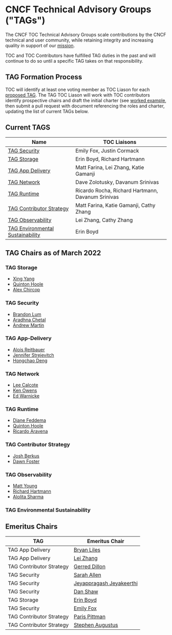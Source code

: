 # CNCF Technical Advisory Groups ("TAGs")

The CNCF TOC Technical Advisory Groups scale contributions by the CNCF
technical and user community, while retaining integrity and increasing quality
in support of our [mission](https://github.com/cncf/foundation/blob/master/charter.md#1-mission-of-the-cloud-native-computing-foundation).

TOC and TOC Contributors have fulfilled TAG duties in the past and will continue to do so until a specific TAG takes on that responsibility.

## TAG Formation Process

TOC will identify at least one voting member as TOC Liason for each [proposed TAG](proposed.md).  The TAG TOC Liason will work with TOC contributors identify prospective chairs and draft the initial charter (see [worked example](https://docs.google.com/document/d/18ufx6TjPavfZubwrpyMwz6KkU-YA_aHaHmBBQkplnr0/edit?usp=sharing), then submit
a pull request with document referencing the roles and charter, updating the list of current TAGs below.

## Current TAGS

| Name | TOC Liaisons |
|------|--------------| 
| [TAG Security](https://github.com/cncf/tag-security) | Emily Fox, Justin Cormack |
| [TAG Storage](https://github.com/cncf/tag-storage) | Erin Boyd, Richard Hartmann |
| [TAG App Delivery](https://github.com/cncf/tag-app-delivery) | Matt Farina, Lei Zhang, Katie Gamanji |
| [TAG Network](https://github.com/cncf/tag-network) | Dave Zolotusky, Davanum Srinivas |
| [TAG Runtime](https://github.com/cncf/tag-runtime) | Ricardo Rocha, Richard Hartmann, Davanum Srinivas |
| [TAG Contributor Strategy](https://github.com/cncf/tag-contributor-strategy) | Matt Farina, Katie Gamanji, Cathy Zhang |
| [TAG Observability](https://github.com/cncf/tag-observability) | Lei Zhang, Cathy Zhang |
| [TAG Environmental Sustainability](https://github.com/cncf/tag-env-sustainability/) | Erin Boyd |

## TAG Chairs as of March 2022

### TAG Storage 
* [Xing Yang](https://github.com/xing-yang)
* [Quinton Hoole](https://github.com/quinton-hoole)
* [Alex Chircop](https://github.com/chira001)

### TAG Security 
* [Brandon Lum](https://github.com/lumjjb)
* [Aradhna Chetal](https://github.com/achetal01)
* [Andrew Martin](https://github.com/sublimino)

### TAG App-Delivery
* [Alois Reitbauer](https://github.com/AloisReitbauer)
* [Jennifer Strejevitch](https://github.com/Jenniferstrej)
* [Hongchao Deng](https://github.com/hongchaodeng)

### TAG Network 
* [Lee Calcote](https://github.com/leecalcote)
* [Ken Owens](https://github.com/kenowens12)
* [Ed Warnicke](https://github.com/edwarnicke)

### TAG Runtime 
* [Diane Feddema](https://github.com/dfeddema)
* [Quinton Hoole](https://github.com/quinton-hoole)
* [Ricardo Aravena](https://github.com/raravena80)

### TAG Contributor Strategy
* [Josh Berkus](https://github.com/jberkus)
* [Dawn Foster](https://github.com/geekygirldawn)

### TAG Observability
* [Matt Young](https://github.com/halcyondude)
* [Richard Hartmann](https://github.com/RichiH)
* [Alolita Sharma](https://github.com/alolita)

### TAG Environmental Sustainability


## Emeritus Chairs

| TAG | Emeritus Chair |
|---|---|
| TAG App Delivery | [Bryan Liles](https://github.com/bryanl) |
| TAG App Delivery | [Lei Zhang](https://github.com/resouer) |
| TAG Contributor Strategy | [Gerred Dillon](https://github.com/gerred) |
| TAG Security | [Sarah Allen](https://github.com/ultrasaurus) |
| TAG Security | [Jeyappragash Jeyakeerthi](https://github.com/pragashj) |
| TAG Security | [Dan Shaw](https://github.com/dshaw) |
| TAG Storage | [Erin Boyd](https://github.com/erinboyd) | 
| TAG Security | [Emily Fox](https://github.com/TheFoxAtWork) |
| TAG Contributor Strategy | [Paris Pittman](https://github.com/parispittman) |
| TAG Contributor Strategy | [Stephen Augustus](https://github.com/justaugustus)
